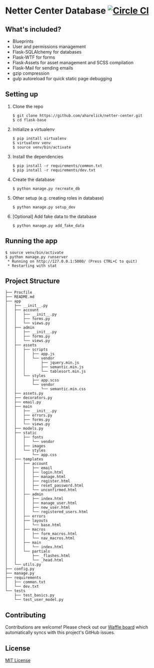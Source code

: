 # Netter Center Database [![Circle CI](https://circleci.com/gh/aharelick/netter-center/tree/master.svg?style=svg)](https://circleci.com/gh/aharelick/netter-center/tree/master)


## What's included?

* Blueprints
* User and permissions management
* Flask-SQLAlchemy for databases
* Flask-WTF for forms
* Flask-Assets for asset management and SCSS compilation
* Flask-Mail for sending emails
* gzip compression
* gulp autoreload for quick static page debugging

## Setting up

1. Clone the repo

    ```
    $ git clone https://github.com/aharelick/netter-center.git
    $ cd flask-base
    ```

2. Initialize a virtualenv

    ```
    $ pip install virtualenv
    $ virtualenv venv
    $ source venv/bin/activate
    ```

3. Install the dependencies

    ```
    $ pip install -r requirements/common.txt
    $ pip install -r requirements/dev.txt
    ```

4. Create the database

    ```
    $ python manage.py recreate_db
    ```

5. Other setup (e.g. creating roles in database)

    ```
    $ python manage.py setup_dev
    ```

6. [Optional] Add fake data to the database

    ```
    $ python manage.py add_fake_data
    ```


## Running the app

```
$ source venv/bin/activate
$ python manage.py runserver
 * Running on http://127.0.0.1:5000/ (Press CTRL+C to quit)
 * Restarting with stat
```

## Project Structure


```
├── Procfile
├── README.md
├── app
│   ├── __init__.py
│   ├── account
│   │   ├── __init__.py
│   │   ├── forms.py
│   │   └── views.py
│   ├── admin
│   │   ├── __init__.py
│   │   ├── forms.py
│   │   └── views.py
│   ├── assets
│   │   ├── scripts
│   │   │   ├── app.js
│   │   │   └── vendor
│   │   │       ├── jquery.min.js
│   │   │       ├── semantic.min.js
│   │   │       └── tablesort.min.js
│   │   └── styles
│   │       ├── app.scss
│   │       └── vendor
│   │           └── semantic.min.css
│   ├── assets.py
│   ├── decorators.py
│   ├── email.py
│   ├── main
│   │   ├── __init__.py
│   │   ├── errors.py
│   │   ├── forms.py
│   │   └── views.py
│   ├── models.py
│   ├── static
│   │   ├── fonts
│   │   │   └── vendor
│   │   ├── images
│   │   └── styles
│   │       └── app.css
│   ├── templates
│   │   ├── account
│   │   │   ├── email
│   │   │   ├── login.html
│   │   │   ├── manage.html
│   │   │   ├── register.html
│   │   │   ├── reset_password.html
│   │   │   └── unconfirmed.html
│   │   ├── admin
│   │   │   ├── index.html
│   │   │   ├── manage_user.html
│   │   │   ├── new_user.html
│   │   │   └── registered_users.html
│   │   ├── errors
│   │   ├── layouts
│   │   │   └── base.html
│   │   ├── macros
│   │   │   ├── form_macros.html
│   │   │   └── nav_macros.html
│   │   ├── main
│   │   │   └── index.html
│   │   └── partials
│   │       ├── _flashes.html
│   │       └── _head.html
│   └── utils.py
├── config.py
├── manage.py
├── requirements
│   ├── common.txt
│   └── dev.txt
└── tests
    ├── test_basics.py
    └── test_user_model.py
```

## Contributing

Contributions are welcome! Please check out our [Waffle board](https://waffle.io/hack4impact/flask-base) which automatically syncs with this project's GitHub issues.

## License
[MIT License](LICENSE.md)
